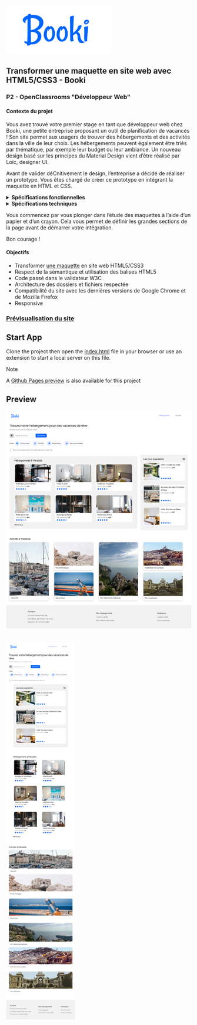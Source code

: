 ![Booki Icon](/public/assets/logo/Booki@3x.png)

## Transformer une maquette en site web avec HTML5/CSS3 - Booki

### P2 - OpenClassrooms "Développeur Web"

#### Contexte du projet

Vous avez trouvé votre premier stage en tant que développeur web chez Booki, une petite entreprise proposant un outil de planification de vacances ! Son site permet aux usagers de trouver des hébergements et des activités dans la ville de leur choix. Les hébergements peuvent également être triés par thématique, par exemple leur budget ou leur ambiance. Un nouveau design basé sur les principes du Material Design vient d’être réalisé par Loïc, designer UI.

Avant de valider déCnitivement le design, l’entreprise a décidé de réaliser un prototype. Vous êtes chargé de créer ce prototype en intégrant la maquette en HTML et CSS.

<details><summary><b>Spécifications fonctionnelles</b></summary>

- Les usagers pourront rechercher des hébergements dans la ville de leur choix. Le champ de recherche est un champ de saisie, le texte doit donc pouvoir être édité par l’utilisateur. Il faut englober ce champ dans un formulaire pour que ce dernier soit valide auprès du W3C. La partie recherche ne doit pas être fonctionnelle.
- Chaque carte d’hébergement ou d’activité devra être cliquable dans son intégralité (pas uniquement le titre). Pour l’instant, les liens sont vides. On peut utiliser un attribut `href=”#”` pour simuler la présence d’un lien.
- Les filtres doivent changer d’apparence au survol. Je te laisse décider de l’effet approprié, je n’ai pas encore eu le temps de me pencher dessus. Par contre, ils ne doivent pas être fonctionnels.
- Les textes “Hébergements” et “Activités”, situés dans l’en-tête, sont des liens. Ils doivent mener respectivement vers la section “Hébergements à Marseille” et “Activités à Marseille”.

</details>

<details><summary><b>Spécifications techniques</b></summary>

- [Une maquette a été réalisée](./public/assets/Maquette%20desktop.png) : Le site devra être également adapté aux formats mobile et tablette. Il est important qu’aucun élément ne soit coupé, et que le texte ait une taille suffisante.
- Plusieurs formats et tailles d’images ont été exportés. Il faudra choisir le format le plus adapté par rapport à la résolution et au temps de chargement.
- Les icônes proviennent de la bibliothèque Font Awesome. Nous pouvons passer par un CDN pour faciliter le chargement des icônes.
- Il est important d’utiliser les pixels et les pourcentages plutôt que les REM et les EM.
- Il est important d’utiliser Flexbox plutôt que Grid car c’est la techno que l’équipe maîtrise le mieux.
- Il est important d’utiliser des balises sémantiques (type `main`, `header`, `nav`, etc.).
- Le code doit être valide aux validateurs W3C HTML et CSS.
- La maquette doit être compatible avec les dernières versions de Google Chrome et de Mozilla Firefox. Il faudra tester le prototype sur ces deux navigateurs.

</details>

Vous commencez par vous plonger dans l’étude des maquettes à l’aide d’un papier et d’un crayon. Cela vous permet de définir les grandes sections de la page avant de démarrer votre intégration.

Bon courage !

#### Objectifs

- Transformer [une maquette](./public/assets/Maquette%20desktop.png) en site web HTML5/CSS3
- Respect de la sémantique et utilisation des balises HTML5
- Code passé dans le validateur W3C
- Architecture des dossiers et fichiers respectée
- Compatibilité du site avec les dernières versions de Google Chrome et de Mozilla Firefox
- Responsive

### [Prévisualisation du site](https://alex-pqn.github.io/Booki-ocr_dw/)

## Start App

Clone the project then open the [index.html](/index.html) file in your browser or use an extension to start a local server on this file.

> [!NOTE]  
> A [Github Pages preview](https://alex-pqn.github.io/Booki-ocr_dw/) is also available for this project

## Preview

![Booki](/public/assets/Booki.png)
<br/>
<br/>
<br/>
![Booki](/public/assets/Booki%20Responsive.png)
